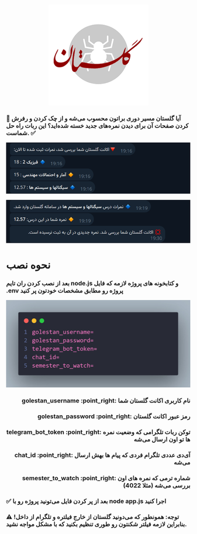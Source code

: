 <p align="center">
<img src="https://github.com/hadish100/golestan-crawler/blob/main/images/icon.png">
</p>

<h3>
💢 آیا گلستان مسیر دوری براتون محسوب می‌شه و از چک کردن و رفرش کردن صفحات آن برای دیدن نمره‌های جدید خسته شده‌اید؟ این ربات راه حل شماست. ✅
</h3>

<p align="center">
<img src="https://github.com/hadish100/golestan-crawler/blob/main/images/sample1.png">
</p>

<p align="center">
<img src="https://github.com/hadish100/golestan-crawler/blob/main/images/sample2.png">
</p>

<h1>
نحوه نصب
</h1>

<h3>
بعد از نصب کردن ران تایم node.js و کتابخونه های پروژه
لازمه که فایل .env پروژه رو مطابق مشخصات خودتون پر کنید
</h3>

<p align="center">
<img src="https://github.com/hadish100/golestan-crawler/blob/main/images/fields.jpg">
</p>

<h3 align="right" > golestan_username :point_right: نام کاربری اکانت گلستان شما</h3>
<h3 align="right" > golestan_password :point_right: رمز عبور اکانت گلستان</h3>
<h3 align="right" > telegram_bot_token :point_right: توکن ربات تلگرامی که وضعیت نمره ها تو اون ارسال می‌شه</h3>
<h3 align="right" > chat_id :point_right: آی‌دی عددی تلگرام فردی که پیام ها بهش ارسال می‌شه</h3>
<h3 align="right" > semester_to_watch :point_right: شماره ترمی که نمره های اون بررسی می‌شه (مثلا 4022)</h3>

<h3>
✅
بعد از پر کردن فایل می‌تونید پروژه رو با 
node app.js
اجرا کنید
</h3>


<h3>
⚠️ توجه: همونطور که می‌دونید گلستان از خارج فیلتره و تلگرام از داخل! بنابراین لازمه فیلتر شکنتون رو طوری تنظیم بکنید که با مشکل مواجه نشید.
</h3>